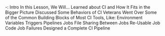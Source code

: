 -: Intro
In this Lesson, We Will...
Learned about CI and How It Fits in the Bigger Picture
Discussed Some Behaviors of CI Veterans
Went Over Some of the Common Building Blocks of Most CI Tools, Like:
          Environment Variables
          Triggers
          Pipelines
          Jobs
          File Sharing Between Jobs
          Re-Usable Job Code
          Job Failures
Designed a Complete CI Pipeline

